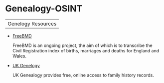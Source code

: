 # Genealogy-OSINT
<table>
    <tr>
        <td>Genelogy Resources</td>
    </tr>
</table>
<ul>
    <li><a href="https://www.freebmd.org.uk/">FreeBMD</a></li>
     <p>FreeBMD is an ongoing project, the aim of which is to transcribe the Civil Registration index of births, marriages and deaths for England and Wales.</p>
    <li><a href="https://www.freeukgenealogy.org.uk/">UK Genelogy</a></li> 
     <p>UK Genealogy provides free, online access to family history records.</p>
</ul>

